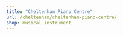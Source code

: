 ```yaml
---
title: "Cheltenham Piano Centre"
url: /cheltenham/cheltenham-piano-centre/
shop: musical instrument
---
```


